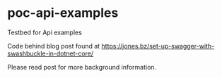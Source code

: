 # poc-api-examples
Testbed for Api examples

Code behind blog post found at https://jones.bz/set-up-swagger-with-swashbuckle-in-dotnet-core/

Please read post for more background information.
